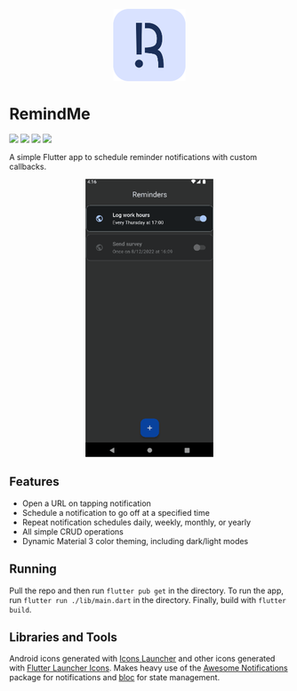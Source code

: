 <p align="center">
    <img src="assets/logo_rounded_rect.png"
        height="130">
</p>

# RemindMe 
<a href="https://www.flutter.org/" alt="Flutter"><img src="https://img.shields.io/badge/Flutter-%2302569B.svg?style=for-the-badge&logo=Flutter&logoColor=white" /></a> 
<a href="https://www.figma.com/file/ClVd12IfJiBPj1tKsO5OCh/Remind-me?node-id=0%3A1" alt="Figma"><img src="https://img.shields.io/badge/figma-%23F24E1E.svg?style=for-the-badge&logo=figma&logoColor=white" /></a>
<a href="https://github.com/tonydoesathing/remind_me" alt="Figma"><img src="https://img.shields.io/github/manifest-json/v/tonydoesathing/remind_me" /></a>
<a href="https://github.com/tonydoesathing/remind_me" alt="Figma"><img src="https://img.shields.io/github/last-commit/tonydoesathing/remind_me" /></a>


A simple Flutter app to schedule reminder notifications with custom callbacks.

<p align="center">
    <img src="assets/readme/reminder_example.gif" height=500>
</p>

## Features
* Open a URL on tapping notification
* Schedule a notification to go off at a specified time
* Repeat notification schedules daily, weekly, monthly, or yearly
* All simple CRUD operations
* Dynamic Material 3 color theming, including dark/light modes


## Running
Pull the repo and then run `flutter pub get` in the directory.
To run the app, run `flutter run ./lib/main.dart` in the directory.
Finally, build with `flutter build`.


## Libraries and Tools
Android icons generated with [Icons Launcher](https://romannurik.github.io/AndroidAssetStudio/icons-launcher.html) and other icons generated with [Flutter Launcher Icons](https://pub.dev/packages/flutter_launcher_icons). Makes heavy use of the [Awesome Notifications](https://pub.dev/packages/awesome_notifications) package for notifications and [bloc](https://bloclibrary.dev/#/) for state management.
